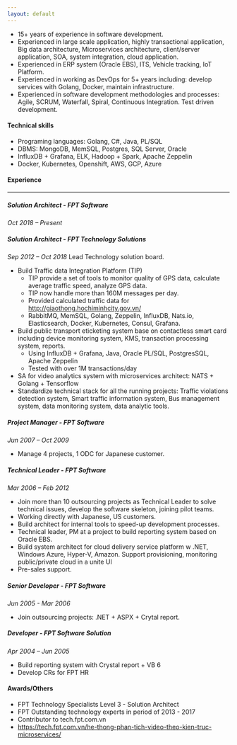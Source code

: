 ```yaml
---
layout: default
---
```


- 15+ years of experience in software development.
- Experienced in large scale application, highly transactional application, Big data architecture, Microservices architecture, client/server application, SOA, system integration, cloud application.
- Experienced in ERP system (Oracle EBS), ITS, Vehicle tracking, IoT Platform.
- Experienced in working as DevOps for 5+ years including: develop services with Golang, Docker, maintain infrastructure.
- Experienced in software development methodologies and processes: Agile, SCRUM, Waterfall, Spiral, Continuous Integration. Test driven development.

#### **Technical skills**
- Programing languages: Golang, C#, Java, PL/SQL
- DBMS: MongoDB, MemSQL, Postgres, SQL Server, Oracle
- InfluxDB + Grafana, ELK, Hadoop + Spark, Apache Zeppelin
- Docker, Kubernetes, Openshift, AWS, GCP, Azure

#### **Experience**
----------
##### **Solution Architect - FPT Software**
*Oct 2018 – Present*
##### **Solution Architect - FPT Technology Solutions**
*Sep 2012 – Oct 2018* Lead Technology solution board.
- Build Traffic data Integration Platform (TIP) 
  - TIP provide a set of tools to monitor quality of GPS data, calculate average traffic speed, analyze GPS data.
  - TIP now handle more than 160M messages per day. 
  - Provided calculated traffic data for http://giaothong.hochiminhcity.gov.vn/
  - RabbitMQ, MemSQL, Golang, Zeppelin, InfluxDB, Nats.io, Elasticsearch, Docker, Kubernetes, Consul, Grafana. 
- Build public transport eticketing system base on contactless smart card including device monitoring system, KMS, transaction processing system, reports.
  - Using InfluxDB + Grafana, Java, Oracle PL/SQL, PostgresSQL, Apache Zeppelin
  - Tested with over 1M transactions/day
- SA for video analytics system with microservices architect: NATS + Golang + Tensorflow
- Standardize technical stack for all the running projects: Traffic violations detection system, Smart traffic information system, Bus management system, data monitoring system, data analytic tools.

##### **Project Manager - FPT Software**
*Jun 2007 – Oct 2009*
- Manage 4 projects, 1 ODC for Japanese customer.

##### **Technical Leader - FPT Software**
*Mar 2006 – Feb 2012*
- Join more than 10 outsourcing projects as Technical Leader to solve technical issues, develop the software skeleton, joining pilot teams.
- Working directly with Japanese, US customers.
- Build architect for internal tools to speed-up development processes.
- Technical leader, PM at a project to build reporting system based on Oracle EBS.
- Build system architect for cloud delivery service platform w .NET, Windows Azure, Hyper-V, Amazon. Support provisioning, monitoring public/private cloud in a unite UI
- Pre-sales support.

##### **Senior Developer - FPT Software**
*Jun 2005 - Mar 2006*
- Join outsourcing projects: .NET + ASPX + Crytal report.

##### **Developer - FPT Software Solution**
*Apr 2004 – Jun 2005*
- Build reporting system with Crystal report + VB 6
- Develop CRs for FPT HR

#### Awards/Others
- FPT Technology Specialists Level 3 - Solution Architect
- FPT Outstanding technology experts in period of 2013 - 2017
- Contributor to tech.fpt.com.vn
- https://tech.fpt.com.vn/he-thong-phan-tich-video-theo-kien-truc-microservices/

